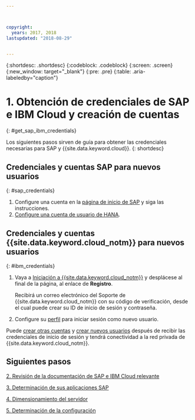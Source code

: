 ```yaml
---



copyright:
  years: 2017, 2018
lastupdated: "2018-08-29"


---
```


{:shortdesc: .shortdesc}
{:codeblock: .codeblock}
{:screen: .screen}
{:new_window: target="_blank"}
{:pre: .pre}
{:table: .aria-labeledby="caption"}


# 1. Obtención de credenciales de SAP e IBM Cloud y creación de cuentas
{: #get_sap_ibm_credentials}

Los siguientes pasos sirven de guía para obtener las credenciales necesarias para SAP y {{site.data.keyword.cloud}}.
{: shortdesc}

## Credenciales y cuentas SAP para nuevos usuarios
{: #sap_credentials}

1. Configure una cuenta en la [página de inicio de SAP](https://www.sap.com/) y siga las instrucciones.
2. [Configure una cuenta de usuario de HANA](https://www.sap.com/developer/tutorials/hcpps-hana-create-user.html).

## Credenciales y cuentas {{site.data.keyword.cloud_notm}} para nuevos usuarios
{: #ibm_credentials}

1. Vaya a [Iniciación a {{site.data.keyword.cloud_notm}}](https://www.ibm.com/cloud/get-started) y desplácese al final de la página, al enlace de **Registro**.

   Recibirá un correo electrónico del Soporte de {{site.data.keyword.cloud_notm}} con su código de verificación, desde el cual puede crear su ID de inicio de sesión y contraseña.
   
2. Configure su [perfil](https://console.bluemix.net/docs/admin/profile.html#usersettings) para iniciar sesión como nuevo usuario.

Puede [crear otras cuentas](https://console.bluemix.net/docs/customer-portal/getting-started.html#getting-started) y [crear nuevos usuarios](https://console.bluemix.net/docs/customer-portal/getting-started.html#users-permissions) después de recibir las credenciales de inicio de sesión y tendrá conectividad a la red privada de {{site.data.keyword.cloud_notm}}. 

## Siguientes pasos

  [2. Revisión de la documentación de SAP e IBM Cloud relevante](/docs/infrastructure/sap-hana/hana-review-doc.html)
  
  [3. Determinación de sus aplicaciones SAP](/docs/infrastructure/sap-hana/hana-determine-apps.html)
  
  [4. Dimensionamiento del servidor](/docs/infrastructure/sap-hana/hana-size-server.html)
  
  [5. Determinación de la configuración](/docs/infrastructure/sap-hana/hana-determine-configuration.html)
